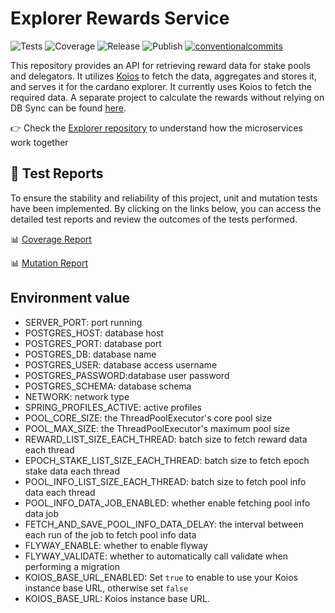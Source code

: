# Explorer Rewards Service

<p align="left">
<img alt="Tests" src="https://github.com/cardano-foundation/cf-explorer-rewards/actions/workflows/tests.yaml/badge.svg?branch=main" />
<img alt="Coverage" src="https://cardano-foundation.github.io/cf-explorer-authentication/badges/jacoco.svg" />
<img alt="Release" src="https://github.com/cardano-foundation/cf-explorer-rewards/actions/workflows/release.yaml/badge.svg?branch=main" />
<img alt="Publish" src="https://github.com/cardano-foundation/cf-explorer-rewards/actions/workflows/publish.yaml/badge.svg?branch=main" />
<a href="https://conventionalcommits.org"><img alt="conventionalcommits" src="https://img.shields.io/badge/Conventional%20Commits-1.0.0-%23FE5196?logo=conventionalcommits" /></a>
</p>

This repository provides an API for retrieving reward data for stake pools and delegators. It utilizes [Koios](https://www.koios.rest/) to fetch the data, aggregates and stores it, and serves it for the cardano explorer.
It currently uses Koios to fetch the required data. A separate project to calculate the rewards without relying on DB Sync can be found [here](https://github.com/cardano-foundation/cf-java-rewards-calculation).

👉 Check the [Explorer repository](https://github.com/cardano-foundation/cf-explorer) to understand how the microservices work together

## 🧪 Test Reports

To ensure the stability and reliability of this project, unit and mutation tests have been implemented. By clicking on the links below, you can access the detailed test reports and review the outcomes of the tests performed.

📊 [Coverage Report](https://cardano-foundation.github.io/cf-explorer-rewards/coverage-report/)

📊 [Mutation Report](https://cardano-foundation.github.io/cf-explorer-rewards/mutation-report/)

## Environment value
- SERVER_PORT: port running
- POSTGRES_HOST: database host
- POSTGRES_PORT: database port
- POSTGRES_DB: database name
- POSTGRES_USER: database access username
- POSTGRES_PASSWORD:database user password
- POSTGRES_SCHEMA: database schema
- NETWORK: network type
- SPRING_PROFILES_ACTIVE: active profiles
- POOL_CORE_SIZE: the ThreadPoolExecutor's core pool size
- POOL_MAX_SIZE: the ThreadPoolExecutor's maximum pool size
- REWARD_LIST_SIZE_EACH_THREAD: batch size to fetch reward data each thread
- EPOCH_STAKE_LIST_SIZE_EACH_THREAD: batch size to fetch epoch stake data each thread
- POOL_INFO_LIST_SIZE_EACH_THREAD: batch size to fetch pool info data each thread
- POOL_INFO_DATA_JOB_ENABLED: whether enable fetching pool info data job
- FETCH_AND_SAVE_POOL_INFO_DATA_DELAY: the interval between each run of the job to fetch pool info data
- FLYWAY_ENABLE: whether to enable flyway
- FLYWAY_VALIDATE: whether to automatically call validate when performing a migration
- KOIOS_BASE_URL_ENABLED: Set `true` to enable to use your Koios instance base URL, otherwise set `false`
- KOIOS_BASE_URL: Koios instance base URL.

